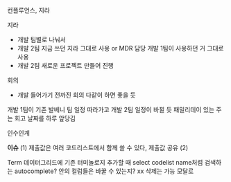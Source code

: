 컨플루언스, 지라

지라
- 개발 팀별로 나눠서
- 개발 2팀 지금 쓰던 지라 그대로 사용 or MDR 담당 개발 1팀이 사용하던 거 그대로 사용
- 개발 2팀 새로운 프로젝트 만들어 진행

회의
- 개발 들어가기 전까진 회의 다같이 하면 좋을 듯

개발 1팀이 기존 발베니 팀 일정 따라가고 개발 2팀 일정이 바뀔 듯
패밀리데이 있는 주는 회고 날짜를 하루 앞당김

인수인계

**이슈**
(1) 제출값은 여러 코드리스트에서 함께 쓸 수 있다, 제출값 공유
(2) 

Term 데이터그리드에 기존 터미놀로지 추가할 때
select codelist name처럼 검색하는 autocomplete?
안의 컬럼들은 바꿀 수 있는지? xx 삭제는 가능
모달로 
